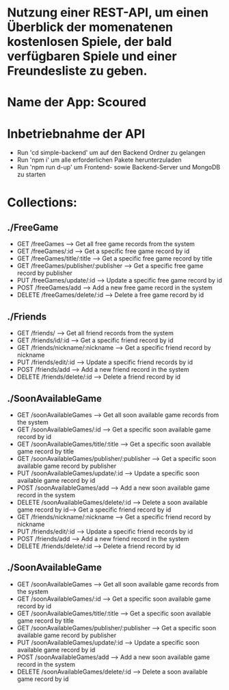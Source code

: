 # Nutzung einer REST-API, um einen Überblick der momenatenen kostenlosen Spiele, der bald verfügbaren Spiele und einer Freundesliste zu geben. 

# Name der App: Scoured

# Inbetriebnahme der API 
 - Run 'cd simple-backend' um auf den Backend Ordner zu gelangen
 - Run 'npm i' um alle erforderlichen Pakete herunterzuladen
 - Run 'npm run d-up' um Frontend- sowie Backend-Server und MongoDB zu starten

# Collections:
##  ./FreeGame

- GET /freeGames
--> Get all free game records from the system
- GET /freeGames/:id
--> Get a specific free game record by id
- GET /freeGames/title/:title
--> Get a specific free game record by title
- GET /freeGames/publisher/:publisher
--> Get a specific free game record by publisher
- PUT /freeGames/update/:id
--> Update a specific free game record by id
- POST /freeGames/add
--> Add a new free game record in the system
- DELETE /freeGames/delete/:id
--> Delete a free game record by id
##  ./Friends
- GET /friends/
--> Get all friend records from the system
- GET /friends/id/:id
--> Get a specific friend record by id
- GET /friends/nickname/:nickname
--> Get a specific friend record by nickname
- PUT /friends/edit/:id
--> Update a specific friend records by id
- POST /friends/add
--> Add a new friend record in the system
- DELETE /friends/delete/:id
--> Delete a friend record by id
##  ./SoonAvailableGame
- GET /soonAvailableGames
--> Get all soon available game records from the system
- GET /soonAvailableGames/:id
--> Get a specific soon available game record by id
- GET /soonAvailableGames/title/:title
--> Get a specific soon available game record by title
- GET /soonAvailableGames/publisher/:publisher
--> Get a specific soon available game record by publisher
- PUT /soonAvailableGames/update/:id
--> Update a specific soon available game record by id
- POST /soonAvailableGames/add
--> Add a new soon available game record in the system
- DELETE /soonAvailableGames/delete/:id
--> Delete a soon available game record by id--> Get a specific friend record by id
- GET /friends/nickname/:nickname
--> Get a specific friend record by nickname
- PUT /friends/edit/:id
--> Update a specific friend records by id
- POST /friends/add
--> Add a new friend record in the system
- DELETE /friends/delete/:id
--> Delete a friend record by id
##  ./SoonAvailableGame
- GET /soonAvailableGames
--> Get all soon available game records from the system
- GET /soonAvailableGames/:id
--> Get a specific soon available game record by id
- GET /soonAvailableGames/title/:title
--> Get a specific soon available game record by title
- GET /soonAvailableGames/publisher/:publisher
--> Get a specific soon available game record by publisher
- PUT /soonAvailableGames/update/:id
--> Update a specific soon available game record by id
- POST /soonAvailableGames/add
--> Add a new soon available game record in the system
- DELETE /soonAvailableGames/delete/:id
--> Delete a soon available game record by id